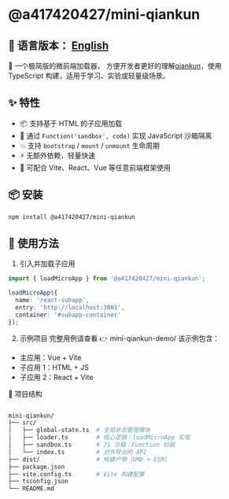 # @a417420427/mini-qiankun

## 📖 语言版本： [English](./README.md)
🧩 一个极简版的微前端加载器， 方便开发者更好的理解[qiankun](https://qiankun.umijs.org/zh)，使用 TypeScript 构建，适用于学习、实验或轻量级场景。

## ✨ 特性

- 📦 支持基于 HTML 的子应用加载
- 🧰 通过 `Function('sandbox', code)` 实现 JavaScript 沙箱隔离
- 💥 支持 `bootstrap` / `mount` / `unmount` 生命周期
- ⚡ 无额外依赖，轻量快速
- 🎯 可配合 Vite、React、Vue 等任意前端框架使用

## 📦 安装

```bash
npm install @a417420427/mini-qiankun
```

##  🚀 使用方法
1. 引入并加载子应用

```ts
import { loadMicroApp } from '@a417420427/mini-qiankun';

loadMicroApp({
  name: 'react-subapp',
  entry: 'http://localhost:3001',
  container: '#subapp-container'
});


```

2. 示例项目
完整用例请查看 👉 mini-qiankun-demo/
该示例包含：
- 主应用：Vue + Vite
- 子应用 1：HTML + JS
- 子应用 2：React + Vite

📁 项目结构

```bash

mini-qiankun/
├── src/
│   ├── global-state.ts  # 全局状态管理模块
│   ├── loader.ts        # 核心逻辑：loadMicroApp 实现
│   ├── sandbox.ts       # JS 沙箱：Function 封装
│   └── index.ts         # 对外导出的 API
├── dist/                # 构建产物（UMD + ESM）
├── package.json
├── vite.config.ts       # Vite 构建配置
├── tsconfig.json
└── README.md

```